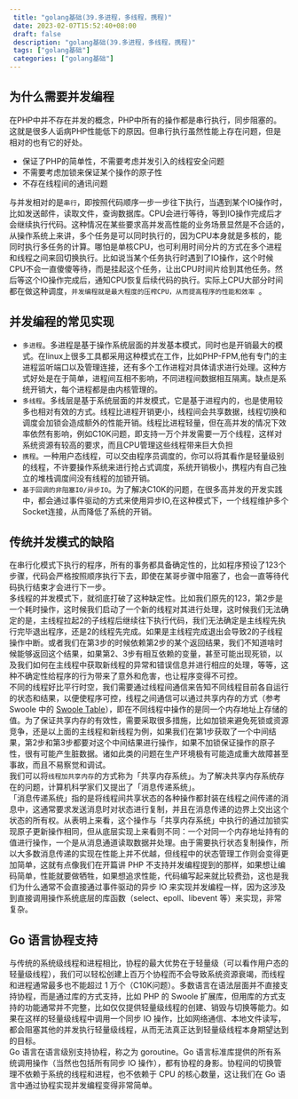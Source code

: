 ```yaml
--- 
 title: "golang基础(39.多进程，多线程，携程)" 
 date: 2023-02-07T15:52:40+08:00 
 draft: false 
 description: "golang基础(39.多进程，多线程，携程)" 
 tags: ["golang基础"] 
 categories: ["golang基础"] 
---
```

## 为什么需要并发编程
在PHP中并不存在并发的概念，PHP中所有的操作都是串行执行，同步阻塞的。这就是很多人诟病PHP性能低下的原因。但串行执行虽然性能上存在问题，但是相对的也有它的好处。

- 保证了PHP的简单性，不需要考虑并发引入的线程安全问题
- 不需要考虑加锁来保证某个操作的原子性
- 不存在线程间的通讯问题

与并发相对的是`串行`，即按照代码顺序一步一步往下执行，当遇到某个IO操作时，比如发送邮件，读取文件，查询数据库。CPU会进行等待，等到IO操作完成后才会继续执行代码。这种情况在某些要求高并发高性能的业务场景显然是不合适的，从操作系统上来讲，多个任务是可以同时执行的，因为CPU本身就是多核的，能同时执行多任务的计算。哪怕是单核CPU，也可利用时间分片的方式在多个进程和线程之间来回切换执行。比如说当某个任务执行时遇到了IO操作，这个时候CPU不会一直傻傻等待，而是挂起这个任务，让出CPU时间片给到其他任务。然后等这个IO操作完成后，通知CPU恢复后续代码的执行。实际上CPU大部分时间都在做这种调度，`并发编程就是最大程度的压榨CPU，从而提高程序的性能和效率 `。

## 并发编程的常见实现

- `多进程`。多进程是基于操作系统层面的并发基本模式，同时也是开销最大的模式。在linux上很多工具都采用这种模式在工作，比如PHP-FPM,他有专门的主进程监听端口以及管理连接，还有多个工作进程对具体请求进行处理。这种方式好处是在于简单，进程间互相不影响，不同进程间数据相互隔离。缺点是系统开销大，每个进程都是由内核管理的。
- `多线程`。多线层是基于系统层面的并发模式，它是基于进程内的，也是使用较多也相对有效的方式。线程比进程开销更小，线程间会共享数据，线程切换和调度会加锁会造成额外的性能开销。线程比进程轻量，但在高并发的情况下效率依然有影响，例如C10K问题，即支持一万个并发需要一万个线程，这样对系统资源有较高的要求，而且CPU管理这些线程带来巨大负担
- `携程`。一种用户态线程，可以交由程序员调度的，你可以将其看作是轻量级别的线程，不许要操作系统来进行抢占式调度，系统开销极小，携程内有自己独立的堆栈调度间没有线程的加锁开销。
- `基于回调的非阻塞IO/异步IO`。为了解决C10K的问题，在很多高并发的开发实践中，都会通过事件驱动的方式来使用异步IO,在这种模式下，一个线程维护多个Socket连接，从而降低了系统的开销。

## 传统并发模式的缺陷 
在串行化模式下执行的程序，所有的事务都具备确定性的，比如程序预设了123个步骤，代码会严格按照顺序执行下去，即使在某哥步骤中阻塞了，也会一直等待代码执行结束才会进行下一步。<br />多线程的并发模式下，就彻底打破了这种缺定性。比如我们原先的123，第2步是一个耗时操作，这时候我们启动了一个新的线程对其进行处理，这时候我们无法确定的是，主线程拉起2的子线程后继续往下执行代码，我们无法确定是主线程先执行完毕退出程序，还是2的线程先完成。如果是主线程完成退出会导致2的子线程操作中断。或者我们在第3步的时候依赖第2步的某个返回结果，我们不知道啥时候能够返回这个结果，如果第2、3步有相互依赖的变量，甚至可能出现死锁，以及我们如何在主线程中获取新线程的异常和错误信息并进行相应的处理，等等，这种不确定性给程序的行为带来了意外和危害，也让程序变得不可控。<br />不同的线程好比平行时空，我们需要通过线程间通信来告知不同线程目前各自运行的状态和结果，以便使程序可控，线程之间通信可以通过共享内存的方式（参考 Swoole 中的 [Swoole Table](https://laravelacademy.org/post/19771.html)），即在不同线程中操作的是同一个内存地址上存储的值。为了保证共享内存的有效性，需要采取很多措施，比如加锁来避免死锁或资源竞争，还是以上面的主线程和新线程为例，如果我们在第1步获取了一个中间结果，第2步和第3步都要对这个中间结果进行操作，如果不加锁保证操作的原子性，很有可能产生脏数据。诸如此类的问题在生产环境极有可能造成重大故障甚至事故，而且不易察觉和调试。<br />我们可以将`线程加共享内存`的方式称为「共享内存系统」。为了解决共享内存系统存在的问题，计算机科学家们又提出了「消息传递系统」。<br />「消息传递系统」指的是将线程间共享状态的各种操作都封装在线程之间传递的消息中，这通常要求发送消息时对状态进行复制，并且在消息传递的边界上交出这个状态的所有权。从表明上来看，这个操作与「共享内存系统」中执行的通过加锁实现原子更新操作相同，但从底层实现上来看则不同：一个对同一个内存地址持有的值进行操作，一个是从消息通道读取数据并处理。由于需要执行状态复制操作，所以大多数消息传递的实现在性能上并不优越，但线程中的状态管理工作则会变得更加简单，这就有点像我们在开篇讲 PHP 不支持并发编程提到的那样，如果想让编码简单，性能就要做牺牲，如果想追求性能，代码编写起来就比较费劲，这也是我们为什么通常不会直接通过事件驱动的异步 IO 来实现并发编程一样，因为这涉及到直接调用操作系统底层的库函数（select、epoll、libevent 等）来实现，非常复杂。

## Go 语言协程支持
与传统的系统级线程和进程相比，协程的最大优势在于轻量级（可以看作用户态的轻量级线程），我们可以轻松创建上百万个协程而不会导致系统资源衰竭，而线程和进程通常最多也不能超过 1 万个（C10K问题）。多数语言在语法层面并不直接支持协程，而是通过库的方式支持，比如 PHP 的 Swoole 扩展库，但用库的方式支持的功能通常并不完整，比如仅仅提供轻量级线程的创建、销毁与切换等能力。如果在这样的轻量级线程中调用一个同步 IO 操作，比如网络通信、本地文件读写，都会阻塞其他的并发执行轻量级线程，从而无法真正达到轻量级线程本身期望达到的目标。<br />Go 语言在语言级别支持协程，称之为 goroutine。Go 语言标准库提供的所有系统调用操作（当然也包括所有同步 IO 操作），都有协程的身影。协程间的切换管理不依赖于系统的线程和进程，也不依赖于 CPU 的核心数量，这让我们在 Go 语言中通过协程实现并发编程变得非常简单。
